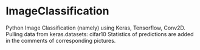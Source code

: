# ImageClassification
Python Image Classification (namely) using Keras, Tensorflow, Conv2D. Pulling data from keras.datasets: cifar10
Statistics of predictions are added in the comments of corresponding pictures. 
